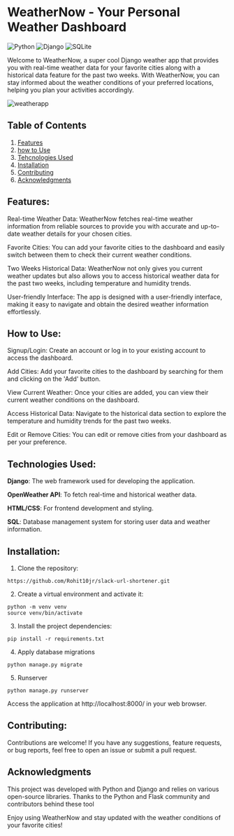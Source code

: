 # WeatherNow - Your Personal Weather Dashboard
![Python](https://img.shields.io/badge/python-3670A0?style=for-the-badge&logo=python&logoColor=ffdd54)
![Django](https://img.shields.io/badge/django-%23092E20.svg?style=for-the-badge&logo=django&logoColor=white)
![SQLite](https://img.shields.io/badge/sqlite-%2307405e.svg?style=for-the-badge&logo=sqlite&logoColor=white)

Welcome to WeatherNow, a super cool Django weather app that provides you with real-time weather data for your favorite cities along with a historical data feature for the past two weeks. 
With WeatherNow, you can stay informed about the weather conditions of your preferred locations, helping you plan your activities accordingly.

![weatherapp](https://github.com/Rohit10jr/Weatherapp-Ecube/assets/130643902/6d18dc79-4325-41cc-995f-a457112ecf5c)

## Table of Contents

1. [Features](#features)
2. [how to Use](#how-to-use)
3. [Tehcnologies Used](#technologies-used)
4. [Installation](#installation)
5. [Contributing](#contributing)
6. [Acknowledgments](#acknowledgments)
   
## Features:

Real-time Weather Data: WeatherNow fetches real-time weather information from reliable sources to provide you with accurate and up-to-date weather details for your chosen cities.

Favorite Cities: You can add your favorite cities to the dashboard and easily switch between them to check their current weather conditions.

Two Weeks Historical Data: WeatherNow not only gives you current weather updates but also allows you to access historical weather data for the past two weeks, including temperature and humidity trends.

User-friendly Interface: The app is designed with a user-friendly interface, making it easy to navigate and obtain the desired weather information effortlessly.

## How to Use:

Signup/Login: Create an account or log in to your existing account to access the dashboard.

Add Cities: Add your favorite cities to the dashboard by searching for them and clicking on the 'Add' button.

View Current Weather: Once your cities are added, you can view their current weather conditions on the dashboard.

Access Historical Data: Navigate to the historical data section to explore the temperature and humidity trends for the past two weeks.

Edit or Remove Cities: You can edit or remove cities from your dashboard as per your preference.

## Technologies Used:

**Django**: The web framework used for developing the application.

**OpenWeather API**: To fetch real-time and historical weather data.

**HTML/CSS**: For frontend development and styling.

**SQL**: Database management system for storing user data and weather information.

## Installation:

1. Clone the repository:
```
https://github.com/Rohit10jr/slack-url-shortener.git
```  
2. Create a virtual environment and activate it:
```
python -m venv venv
source venv/bin/activate
```
3. Install the project dependencies:
```
pip install -r requirements.txt
```
4. Apply database migrations
```
python manage.py migrate
```
5. Runserver
```
python manage.py runserver
```
Access the application at http://localhost:8000/ in your web browser.

## Contributing:

Contributions are welcome! If you have any suggestions, feature requests, or bug reports, feel free to open an issue or submit a pull request.

## Acknowledgments

This project was developed with Python and Django and relies on various open-source libraries. Thanks to the Python and Flask community and contributors behind these tool

Enjoy using WeatherNow and stay updated with the weather conditions of your favorite cities!
